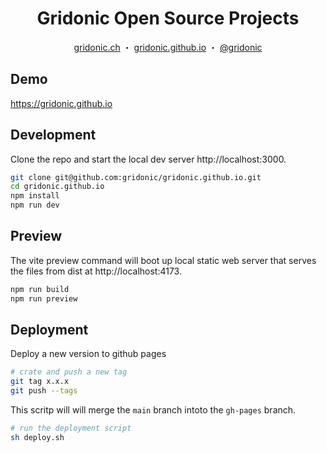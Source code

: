 <h1 align="center">Gridonic Open Source Projects</h1>
<p align="center">
  <a href="https://gridonic.ch">gridonic.ch</a> ・
  <a href="https://gridonic.github.io">gridonic.github.io</a> ・
  <a href="https://twitter.com/gridonic">@gridonic</a>
</p>

## Demo
https://gridonic.github.io

## Development
Clone the repo and start the local dev server http://localhost:3000.
```sh
git clone git@github.com:gridonic/gridonic.github.io.git
cd gridonic.github.io
npm install
npm run dev
```

## Preview
The vite preview command will boot up local static web server that serves the files from dist at http://localhost:4173.
```sh
npm run build
npm run preview
```

## Deployment
Deploy a new version to github pages
```sh
# crate and push a new tag
git tag x.x.x
git push --tags
```

This scritp will will merge the `main` branch intoto the `gh-pages` branch.
```sh
# run the deployment script
sh deploy.sh
```
